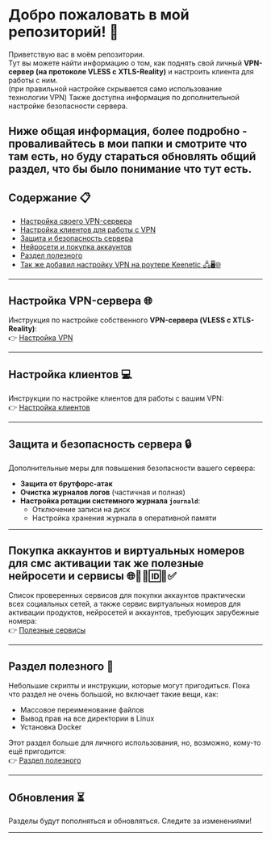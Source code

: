 # Добро пожаловать в мой репозиторий! 👋

Приветствую вас в моём репозитории.  
Тут вы можете найти информацию о том, как поднять свой личный **VPN-сервер (на протоколе VLESS с XTLS-Reality)** и настроить клиента для работы с ним.  
(при правильной настройке скрывается само использование технологии VPN)
Также доступна информация по дополнительной настройке безопасности сервера.

Ниже общая информация, более подробно - проваливайтесь в мои папки и смотрите что там есть, но буду стараться обновлять общий раздел, что бы было понимание что тут есть.
---

## Содержание 📋

- [Настройка своего VPN-сервера](https://github.com/soulpastwk/share/blob/main/VPN/%D0%A3%D1%81%D1%82%D0%B0%D0%BD%D0%BE%D0%B2%D0%BA%D0%B0_VPN.md)
- [Настройка клиентов для работы с VPN](https://github.com/soulpastwk/share/tree/main/VPN/Client)
- [Защита и безопасность сервера](https://github.com/soulpastwk/share/blob/main/VPN/%D0%A3%D1%81%D1%82%D0%B0%D0%BD%D0%BE%D0%B2%D0%BA%D0%B0_VPN_%D0%B4%D0%BE%D0%BF%D0%BE%D0%BB%D0%BD%D0%B5%D0%BD%D0%B8%D0%B5.md)
- [Нейросети и покупка аккаунтов](https://github.com/soulpastwk/share/tree/main/%D0%9D%D0%B5%D0%B9%D1%80%D0%BE%D0%BD%D0%BA%D0%B8)
- [Раздел полезного](https://github.com/soulpastwk/share/tree/main/poleznoe)
- [Так же добавил настройку VPN на роутере Keenetic 🖧🖥️🌐](https://github.com/soulpastwk/share/blob/main/VPN/VPN%20%D0%BD%D0%B0%20%D1%83%D1%80%D0%BE%D0%B2%D0%BD%D0%B5%20%D1%80%D0%BE%D1%83%D1%82%D0%B5%D1%80%D0%B0%20Keenetic.md)

---

## Настройка VPN-сервера 🌐

Инструкция по настройке собственного **VPN-сервера (VLESS с XTLS-Reality)**:  
👉 [Настройка VPN](https://github.com/soulpastwk/share/tree/main/VPN)

---

## Настройка клиентов 💻

Инструкции по настройке клиентов для работы с вашим VPN:  
👉 [Настройка клиентов](https://github.com/soulpastwk/share/tree/main/VPN/Client)

---

## Защита и безопасность сервера 🔒

Дополнительные меры для повышения безопасности вашего сервера:

- **Защита от брутфорс-атак**  
- **Очистка журналов логов** (частичная и полная)  
- **Настройка ротации системного журнала `journald`**:  
  - Отключение записи на диск  
  - Настройка хранения журнала в оперативной памяти  

---

## Покупка аккаунтов и виртуальных номеров для смс активации так же полезные нейросети и сервисы 🌐🙍‍♂️🆔📱✅

Список проверенных сервисов для покупки аккаунтов практически всех социальных сетей, а также сервис виртуальных номеров для активации продуктов, нейросетей и аккаунтов, требующих зарубежные номера:  
👉 [Полезные сервисы](https://github.com/soulpastwk/share/tree/main/%D0%9D%D0%B5%D0%B9%D1%80%D0%BE%D0%BD%D0%BA%D0%B8)

---

## Раздел полезного 🧩

Небольшие скрипты и инструкции, которые могут пригодиться. Пока что раздел не очень большой, но включает такие вещи, как:

- Массовое переименование файлов  
- Вывод прав на все директории в Linux  
- Установка Docker  

Этот раздел больше для личного использования, но, возможно, кому-то ещё пригодится:  
👉 [Раздел полезного](https://github.com/soulpastwk/share/tree/main/poleznoe)

---

## Обновления ⏳

Разделы будут пополняться и обновляться. Следите за изменениями!

---
